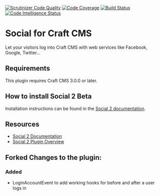[![Scrutinizer Code Quality](https://scrutinizer-ci.com/g/dukt/social/badges/quality-score.png?b=master)](https://scrutinizer-ci.com/g/dukt/social/?branch=master) [![Code Coverage](https://scrutinizer-ci.com/g/dukt/social/badges/coverage.png?b=master)](https://scrutinizer-ci.com/g/dukt/social/?branch=master) [![Build Status](https://scrutinizer-ci.com/g/dukt/social/badges/build.png?b=master)](https://scrutinizer-ci.com/g/dukt/social/build-status/master) [![Code Intelligence Status](https://scrutinizer-ci.com/g/dukt/social/badges/code-intelligence.svg?b=master)](https://scrutinizer-ci.com/code-intelligence)



# Social for Craft CMS

Let your visitors log into Craft CMS with web services like Facebook, Google, Twitter…

## Requirements

This plugin requires Craft CMS 3.0.0 or later.

## How to install Social 2 Beta

Installation instructions can be found in the [Social 2 documentation](https://docs.dukt.net/social/v2/installation.html).

## Resources

- [Social 2 Documentation](https://docs.dukt.net/social/v2)
- [Social 2 Plugin Overview](https://dukt.net/social)

## Forked Changes to the plugin:

### Added
* LoginAccountEvent to add working hooks for before and after a user logs in
